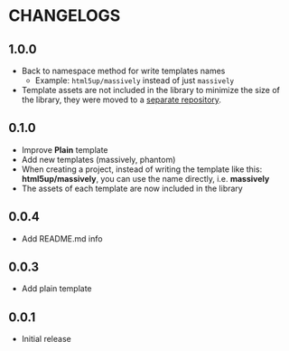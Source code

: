 # CHANGELOGS

## 1.0.0
* Back to namespace method for write templates names
  * Example: `html5up/massively` instead of just `massively`
* Template assets are not included in the library to minimize the size of the library, they were moved to a [separate repository](https://github.com/jamstackpy/jamstack-templates).

## 0.1.0
* Improve **Plain** template
* Add new templates (massively, phantom)
* When creating a project, instead of writing the template like this: **html5up/massively**, you can use the name directly, i.e. **massively**
* The assets of each template are now included in the library

## 0.0.4
* Add README.md info

## 0.0.3
* Add plain template

## 0.0.1
* Initial release
